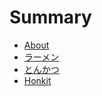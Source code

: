 # Summary

* [About](README.md)
* [ラーメン](./pages/Ramen.md)
* [とんかつ](./pages/Tonkatu.md)
* [Honkit](/pages/Honkit.md)
